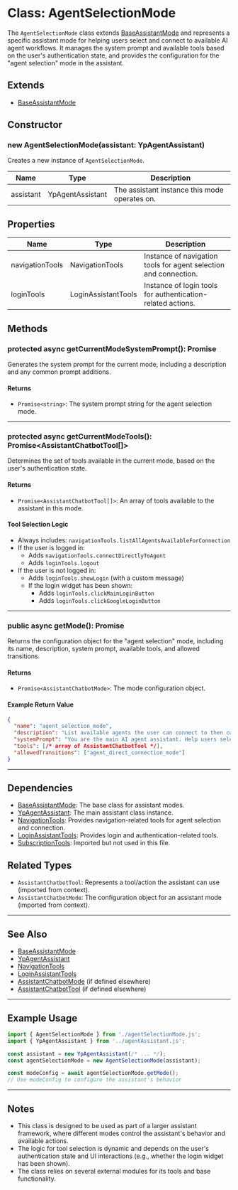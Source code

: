 # Class: AgentSelectionMode

The `AgentSelectionMode` class extends [BaseAssistantMode](./baseAssistantMode.md) and represents a specific assistant mode for helping users select and connect to available AI agent workflows. It manages the system prompt and available tools based on the user's authentication state, and provides the configuration for the "agent selection" mode in the assistant.

## Extends

- [BaseAssistantMode](./baseAssistantMode.md)

## Constructor

### new AgentSelectionMode(assistant: YpAgentAssistant)

Creates a new instance of `AgentSelectionMode`.

| Name      | Type                | Description                                 |
|-----------|---------------------|---------------------------------------------|
| assistant | YpAgentAssistant    | The assistant instance this mode operates on.|

## Properties

| Name            | Type                        | Description                                                                 |
|-----------------|-----------------------------|-----------------------------------------------------------------------------|
| navigationTools | NavigationTools             | Instance of navigation tools for agent selection and connection.            |
| loginTools      | LoginAssistantTools         | Instance of login tools for authentication-related actions.                 |

## Methods

### protected async getCurrentModeSystemPrompt(): Promise<string>

Generates the system prompt for the current mode, including a description and any common prompt additions.

#### Returns

- `Promise<string>`: The system prompt string for the agent selection mode.

---

### protected async getCurrentModeTools(): Promise<AssistantChatbotTool[]>

Determines the set of tools available in the current mode, based on the user's authentication state.

#### Returns

- `Promise<AssistantChatbotTool[]>`: An array of tools available to the assistant in this mode.

#### Tool Selection Logic

- Always includes: `navigationTools.listAllAgentsAvailableForConnection`
- If the user is logged in:
  - Adds `navigationTools.connectDirectlyToAgent`
  - Adds `loginTools.logout`
- If the user is not logged in:
  - Adds `loginTools.showLogin` (with a custom message)
  - If the login widget has been shown:
    - Adds `loginTools.clickMainLoginButton`
    - Adds `loginTools.clickGoogleLoginButton`

---

### public async getMode(): Promise<AssistantChatbotMode>

Returns the configuration object for the "agent selection" mode, including its name, description, system prompt, available tools, and allowed transitions.

#### Returns

- `Promise<AssistantChatbotMode>`: The mode configuration object.

#### Example Return Value

```json
{
  "name": "agent_selection_mode",
  "description": "List available agents the user can connect to then connect the user to the agent selected by the user",
  "systemPrompt": "You are the main AI agent assistant. Help users select AI agent workflows to connect to. Use your tools when needed. ...",
  "tools": [/* array of AssistantChatbotTool */],
  "allowedTransitions": ["agent_direct_connection_mode"]
}
```

---

## Dependencies

- [BaseAssistantMode](./baseAssistantMode.md): The base class for assistant modes.
- [YpAgentAssistant](../agentAssistant.md): The main assistant class instance.
- [NavigationTools](./tools/navigationTools.md): Provides navigation-related tools for agent selection and connection.
- [LoginAssistantTools](./tools/loginTools.md): Provides login and authentication-related tools.
- [SubscriptionTools](./tools/subscriptionTools.md): Imported but not used in this file.

## Related Types

- `AssistantChatbotTool`: Represents a tool/action the assistant can use (imported from context).
- `AssistantChatbotMode`: The configuration object for an assistant mode (imported from context).

---

## See Also

- [BaseAssistantMode](./baseAssistantMode.md)
- [YpAgentAssistant](../agentAssistant.md)
- [NavigationTools](./tools/navigationTools.md)
- [LoginAssistantTools](./tools/loginTools.md)
- [AssistantChatbotMode](./types.md) (if defined elsewhere)
- [AssistantChatbotTool](./types.md) (if defined elsewhere)

---

## Example Usage

```typescript
import { AgentSelectionMode } from './agentSelectionMode.js';
import { YpAgentAssistant } from '../agentAssistant.js';

const assistant = new YpAgentAssistant(/* ... */);
const agentSelectionMode = new AgentSelectionMode(assistant);

const modeConfig = await agentSelectionMode.getMode();
// Use modeConfig to configure the assistant's behavior
```

---

## Notes

- This class is designed to be used as part of a larger assistant framework, where different modes control the assistant's behavior and available actions.
- The logic for tool selection is dynamic and depends on the user's authentication state and UI interactions (e.g., whether the login widget has been shown).
- The class relies on several external modules for its tools and base functionality.